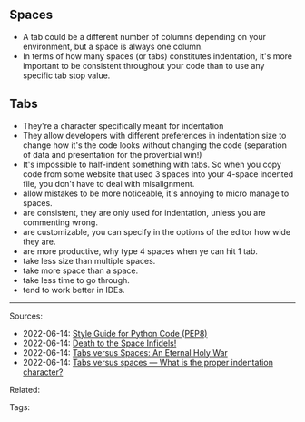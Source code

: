 ## Spaces
- A tab could be a different number of columns depending on your environment, but a space is always one column.
- In terms of how many spaces (or tabs) constitutes indentation, it's more important to be consistent throughout your code than to use any specific tab stop value.


## Tabs

- They're a character specifically meant for indentation
- They allow developers with different preferences in indentation size to change how it's the code looks without changing the code (separation of data and presentation for the proverbial win!)
- It's impossible to half-indent something with tabs. So when you copy code from some website that used 3 spaces into your 4-space indented file, you don't have to deal with misalignment.
- allow mistakes to be more noticeable, it's annoying to micro manage to spaces.
- are consistent, they are only used for indentation, unless you are commenting wrong.
- are customizable, you can specify in the options of the editor how wide they are.
- are more productive, why type 4 spaces when ye can hit 1 tab.
- take less size than multiple spaces.
- take more space than a space.
- take less time to go through.
- tend to work better in IDEs.


---
Sources:
- 2022-06-14: [Style Guide for Python Code (PEP8)](https://peps.python.org/pep-0008/#indentation)
- 2022-06-14: [Death to the Space Infidels!](https://blog.codinghorror.com/death-to-the-space-infidels/)
- 2022-06-14: [Tabs versus Spaces: An Eternal Holy War](https://www.jwz.org/doc/tabs-vs-spaces.html)
- 2022-06-14: [Tabs versus spaces — What is the proper indentation character?](https://softwareengineering.stackexchange.com/questions/57/tabs-versus-spaces-what-is-the-proper-indentation-character-for-everything-in-e)

Related:

Tags:
